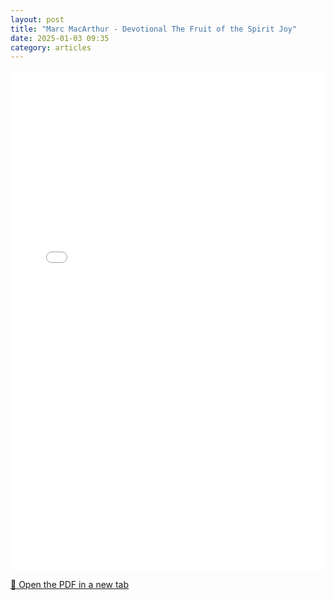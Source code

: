 ```yaml
---
layout: post
title: "Marc MacArthur - Devotional The Fruit of the Spirit Joy"
date: 2025-01-03 09:35
category: articles
---
```


<iframe 
    src="{{ '/assets/articles/Marc-MacArthur-Devotional-The-Fruit-of-the-Spirit-Joy.pdf' | relative_url }}" 
    width="100%" 
    height="800px" 
    style="border: none;">
</iframe>

<p>
    <a href="{{ '/assets/articles/Marc-MacArthur-Devotional-The-Fruit-of-the-Spirit-Joy.pdf' | relative_url }}" target="_blank">
        📄 Open the PDF in a new tab
    </a>
</p>
